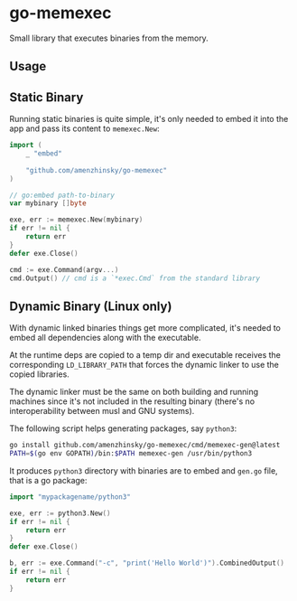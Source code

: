 # go-memexec

Small library that executes binaries from the memory.

## Usage

## Static Binary

Running static binaries is quite simple, it's only needed to embed it into the app and pass its content to `memexec.New`:

```go
import (
	_ "embed"
	
	"github.com/amenzhinsky/go-memexec"
)

// go:embed path-to-binary
var mybinary []byte

exe, err := memexec.New(mybinary)
if err != nil {
	return err
}
defer exe.Close()

cmd := exe.Command(argv...)
cmd.Output() // cmd is a `*exec.Cmd` from the standard library
```

## Dynamic Binary (Linux only)

With dynamic linked binaries things get more complicated, it's needed to embed all dependencies along with the executable.

At the runtime deps are copied to a temp dir and executable receives the corresponding `LD_LIBRARY_PATH` that forces the dynamic linker to use the copied libraries.

The dynamic linker must be the same on both building and running machines since it's not included in the resulting binary (there's no interoperability between musl and GNU systems).

The following script helps generating packages, say `python3`:

```sh
go install github.com/amenzhinsky/go-memexec/cmd/memexec-gen@latest
PATH=$(go env GOPATH)/bin:$PATH memexec-gen /usr/bin/python3
```

It produces `python3` directory with binaries are to embed and `gen.go` file, that is a go package:

```go
import "mypackagename/python3"

exe, err := python3.New()
if err != nil {
	return err
}
defer exe.Close()

b, err := exe.Command("-c", "print('Hello World')").CombinedOutput()
if err != nil {
	return err
}
```
